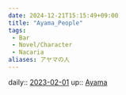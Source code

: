 ```yaml
---
date: 2024-12-21T15:15:49+09:00
title: "Ayama_People"
tags:
 - Bar
 - Novel/Character
 - Nacaria
aliases: アヤマの人
---
```


daily:: [2023-02-01](Daily_Note/2023-02-01.md)
up:: [Ayama](Ayama.md)